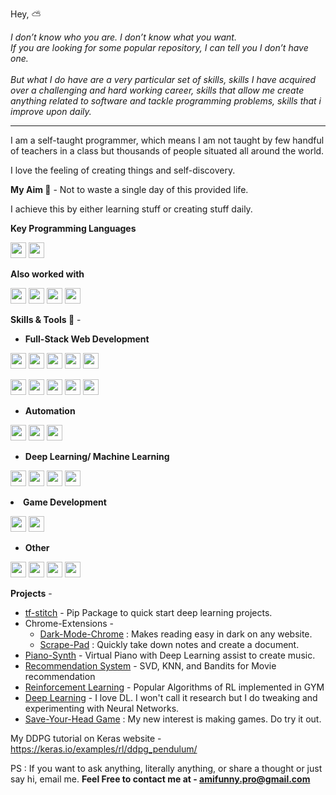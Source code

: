 Hey, :partly_sunny:

*I don’t know who you are. I don’t know what you want.<br>
If you are looking for some popular repository, I can tell you I don’t have one.<br><br>
But what I do have are a very particular set of skills, skills I have acquired over a challenging and hard working career, skills that allow me create anything related to software and tackle programming problems, skills that i improve upon daily.*

<hr/>

I am a self-taught programmer, which means I am not taught by few handful of teachers in a class but thousands of people situated all around the world.

I love the feeling of creating things and self-discovery.

**My Aim :dart:** - Not to waste a single day of this provided life.

I achieve this by either learning stuff or creating stuff daily.

**Key Programming Languages**
<p>
<img src="https://img.shields.io/static/v1?label=&message=Javascipt&style=flat-square&color=5400ff" height=25 />
<img src="https://img.shields.io/static/v1?label=&message=Python&style=flat-square&color=5400ff" height=25 />
</p>
	
**Also worked with**
<p>
<img src="https://img.shields.io/static/v1?label=&message=C&style=flat-square&color=0445af" height=25 />
<img src="https://img.shields.io/static/v1?label=&message=C%2B%2B&style=flat-square&color=0445af" height=25 />
<img src="https://img.shields.io/static/v1?label=&message=C%23&style=flat-square&color=0445af" height=25 />
<img src="https://img.shields.io/static/v1?label=&message=Python&style=flat-square&color=0445af" height=25 />
</p>

**Skills & Tools :rocket:** -

- **Full-Stack Web Development**
<p>
<img src="https://img.shields.io/static/v1?label=&message=React&style=flat-square&color=2bbc8a" height=25 />
<img src="https://img.shields.io/static/v1?label=&message=Flask&style=flat-square&color=2bbc8a" height=25 />
<img src="https://img.shields.io/static/v1?label=&message=MySQL&style=flat-square&color=2bbc8a" height=25 />
<img src="https://img.shields.io/static/v1?label=&message=Node.js&style=flat-square&color=2bbc8a" height=25 />
<img src="https://img.shields.io/static/v1?label=&message=MongoDB&style=flat-square&color=2bbc8a" height=25 />
</p>
<p>
<img src="https://img.shields.io/static/v1?label=&message=jQuery&style=flat-square&color=2bbc8a" height=25 />
<img src="https://img.shields.io/static/v1?label=&message=HTML/CSS&style=flat-square&color=2bbc8a" height=25 />
<img src="https://img.shields.io/static/v1?label=&message=SASS&style=flat-square&color=2bbc8a" height=25 />
<img src="https://img.shields.io/static/v1?label=&message=oAuth&style=flat-square&color=2bbc8a" height=25 />
<img src="https://img.shields.io/static/v1?label=&message=RESTful%20API&style=flat-square&color=2bbc8a" height=25 />
</p> 
 
 - **Automation**
 <p>
 <img src="https://img.shields.io/static/v1?label=&message=Selenium&style=flat-square&color=2bbc8a" height=25 />
 <img src="https://img.shields.io/static/v1?label=&message=BeautifulSoup&style=flat-square&color=2bbc8a" height=25 />
 <img src="https://img.shields.io/static/v1?label=&message=Twilio&style=flat-square&color=2bbc8a" height=25 />
 </p>
 
 - **Deep Learning/ Machine Learning**
 <p>
 <img src="https://img.shields.io/static/v1?label=&message=Tensorflow&style=flat-square&color=2bbc8a" height=25 />
 <img src="https://img.shields.io/static/v1?label=&message=Numpy&style=flat-square&color=2bbc8a" height=25 />
 <img src="https://img.shields.io/static/v1?label=&message=Pandas&style=flat-square&color=2bbc8a" height=25 />
 <img src="https://img.shields.io/static/v1?label=&message=Scikit-learn&style=flat-square&color=2bbc8a" height=25 />
 </p
 - **Chrome Extension Development**
 
 - **Game Development**
<p>
<img src="https://img.shields.io/static/v1?label=&message=PyGame&style=flat-square&color=2bbc8a" height=25 />
<img src="https://img.shields.io/static/v1?label=&message=Unity3D&style=flat-square&color=2bbc8a" height=25 />
</p>

 - **Other**
<p> 
<img src="https://img.shields.io/static/v1?label=&message=CI/CD&style=flat-square&color=2bbc8a" height=25 />
<img src="https://img.shields.io/static/v1?label=&message=Git&style=flat-square&color=2bbc8a" height=25 />
<img src="https://img.shields.io/static/v1?label=&message=AWS&style=flat-square&color=2bbc8a" height=25 />
<img src="https://img.shields.io/static/v1?label=&message=Docker&style=flat-square&color=2bbc8a" height=25 />
</p>

**Projects** - 

 - [tf-stitch](https://github.com/amifunny/tf-stitch) -  Pip Package to quick start deep learning projects.
 - Chrome-Extensions -
	 - [Dark-Mode-Chrome](https://github.com/amifunny/Dark_Mode_Chrome) : Makes reading easy in dark on any website.
	- [Scrape-Pad](https://github.com/amifunny/Scrape-Pad-Browser-Extension) : Quickly take down notes and create a document.
- [Piano-Synth](https://github.com/amifunny/Piano-Synth) - Virtual Piano with Deep Learning assist to create music.
- [Recommendation System](https://github.com/amifunny/likely) - SVD, KNN, and Bandits for Movie recommendation
- [Reinforcement Learning](https://github.com/amifunny/Reinforce_Adventure) - Popular Algorithms of RL implemented in GYM
- [Deep Learning](https://github.com/amifunny/Deep-Learning-Notebook) - I love DL. I won't call it research but I do tweaking and experimenting with Neural Networks.
- [Save-Your-Head Game](https://github.com/amifunny/Save-Your-Head) : My new interest is making games. Do try it out.

My DDPG tutorial on Keras website - https://keras.io/examples/rl/ddpg_pendulum/

PS : If you want to ask anything, literally anything, or share a thought or just say hi, email me.
**Feel Free to contact me at - amifunny.pro@gmail.com** 
